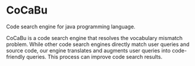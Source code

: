 # CoCaBu
Code search engine for java programming language.


CoCaBu is a code search engine that resolves the vocabulary mismatch problem. While other code search engines directly match user queries and source code, our engine translates and augments user queries into code-friendly queries. This process can improve code search results.
